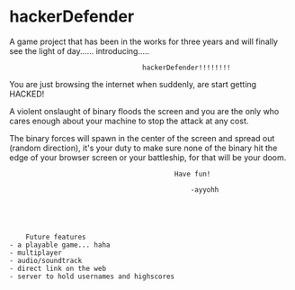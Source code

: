 # hackerDefender

A game project that has been in the works for three years and will finally see the light of day...... introducing.....

                                     hackerDefender!!!!!!!!
                
You are just browsing the internet when suddenly, are start getting HACKED!

A violent onslaught of binary floods the screen and you are the only who cares enough about your machine to stop the attack at any cost.

The binary forces will spawn in the center of the screen and spread out (random direction), it's your duty to make sure none of the binary hit the edge of your browser screen or your battleship, for that will be your doom.

                                             Have fun!

                                                 -ayyohh
                                                 
                                                 
                                                 
                                                 

        Future features
    - a playable game... haha
    - multiplayer
    - audio/soundtrack
    - direct link on the web
    - server to hold usernames and highscores


 
